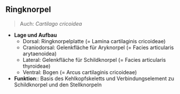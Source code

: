 ---
---
## Ringknorpel 
> Auch: *Cartilago cricoidea* 
- **Lage und Aufbau**
	- Dorsal: Ringknorpelplatte (= Lamina cartilaginis cricoideae)
	- Craniodorsal: Gelenkfläche für Aryknorpel (= Facies articularis arytaenoidea)
	- Lateral: Gelenkfläche für Schildknorpel (= Facies articularis thyroideae)
	- Ventral: Bogen (= Arcus cartilaginis cricoideae)
- **Funktion**:: Basis des Kehlkopfskeletts und Verbindungselement zu Schildknorpel und den Stellknorpeln